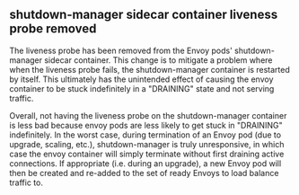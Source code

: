 ## shutdown-manager sidecar container liveness probe removed

The liveness probe has been removed from the Envoy pods' shutdown-manager sidecar container.
This change is to mitigate a problem where when the liveness probe fails, the shutdown-manager container is restarted by itself.
This ultimately has the unintended effect of causing the envoy container to be stuck indefinitely in a "DRAINING" state and not serving traffic.
    
Overall, not having the liveness probe on the shutdown-manager container is less bad because envoy pods are less likely to get stuck in "DRAINING" indefinitely. 
In the worst case, during termination of an Envoy pod (due to upgrade, scaling, etc.), shutdown-manager is truly unresponsive, in which case the envoy container will simply terminate without first draining active connections.
If appropriate (i.e. during an upgrade), a new Envoy pod will then be created and re-added to the set of ready Envoys to load balance traffic to.
